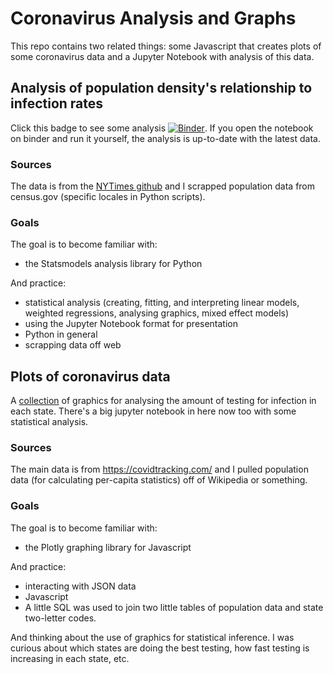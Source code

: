 # Coronavirus Analysis and Graphs

This repo contains two related things: some Javascript that creates plots of some coronavirus data and a Jupyter Notebook with analysis of this data.

## Analysis of population density's relationship to infection rates

Click this badge to see some analysis [![Binder](https://mybinder.org/badge_logo.svg)](https://mybinder.org/v2/gh/joncheryl/corona-graphs/master?filepath=coronavirus-density-analysis.ipynb). If you open the notebook on binder and run it yourself, the analysis is up-to-date with the latest data.

### Sources
The data is from the [NYTimes github](https://github.com/nytimes/covid-19-data) and I scrapped population data from census.gov (specific locales in Python scripts).

### Goals

The goal is to become familiar with:
- the Statsmodels analysis library for Python

And practice:
- statistical analysis (creating, fitting, and interpreting linear models, weighted regressions, analysing graphics, mixed effect models)
- using the Jupyter Notebook format for presentation
- Python in general
- scrapping data off web

## Plots of coronavirus data

A [collection](https://johnsherrill.heliohost.org/corona_graphs.html) of graphics for analysing the amount of testing for infection in each state. There's a big jupyter notebook in here now too with some statistical analysis.

### Sources

The main data is from https://covidtracking.com/ and I pulled population data (for calculating per-capita statistics) off of Wikipedia or something.

### Goals

The goal is to become familiar with:
- the Plotly graphing library for Javascript

And practice:
- interacting with JSON data
- Javascript
- A little SQL was used to join two little tables of population data and state two-letter codes.

And thinking about the use of graphics for statistical inference. I was curious about which states are doing the best testing, how fast testing is increasing in each state, etc.
